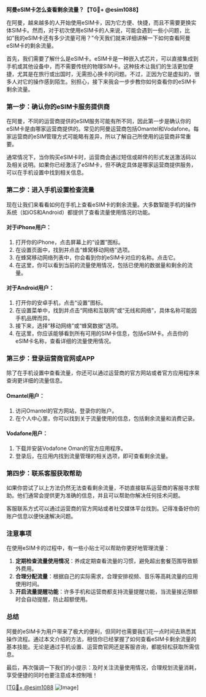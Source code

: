**阿曼eSIM卡怎么查看剩余流量？【TG💪+ @esim1088】**

在阿曼，越来越多的人开始使用eSIM卡，因为它方便、快捷，而且不需要更换实体SIM卡。然而，对于初次使用eSIM卡的人来说，可能会遇到一些小问题，比如“我的eSIM卡还有多少流量可用？”今天我们就来详细讲解一下如何查看阿曼eSIM卡的剩余流量。

首先，我们需要了解什么是eSIM卡。eSIM卡是一种嵌入式芯片，可以直接集成到手机或其他设备中，而不需要传统的物理SIM卡。这种技术让我们的生活更加便捷，尤其是在旅行或出国时，无需担心换卡的问题。不过，正因为它是虚拟的，很多人对它的操作感到陌生。别担心，接下来我会一步步教你如何查看你的eSIM卡剩余流量。

### **第一步：确认你的eSIM卡服务提供商**
在阿曼，不同的运营商提供的eSIM服务可能有所不同，因此第一步是确认你的eSIM卡是由哪家运营商提供的。常见的阿曼运营商包括Omantel和Vodafone。每家运营商的eSIM管理方式可能略有差异，所以了解自己所使用的运营商非常重要。

通常情况下，当你购买eSIM卡时，运营商会通过短信或邮件的形式发送激活码以及相关说明。如果你已经激活了eSIM卡，但不确定具体是哪家运营商提供服务，可以在手机设置中找到相关信息。

### **第二步：进入手机设置检查流量**
现在让我们来看看如何在手机上查看eSIM卡的剩余流量。大多数智能手机的操作系统（如iOS和Android）都提供了查看流量使用情况的功能。

#### **对于iPhone用户：**
1. 打开你的iPhone，点击屏幕上的“设置”图标。
2. 在设置页面中，找到并点击“蜂窝移动网络”选项。
3. 在蜂窝移动网络列表中，你会看到你的eSIM卡对应的名称。点击它。
4. 在这里，你可以看到当前的流量使用情况，包括已使用的数据量和剩余的流量。

#### **对于Android用户：**
1. 打开你的安卓手机，点击“设置”图标。
2. 在设置菜单中，找到并点击“网络和互联网”或“无线和网络”，具体名称可能因手机品牌而异。
3. 接下来，选择“移动网络”或“蜂窝数据”选项。
4. 在这里，你应该能够看到所有可用的SIM卡信息，包括eSIM卡。点击你的eSIM卡名称，查看详细的流量使用情况。

### **第三步：登录运营商官网或APP**
除了在手机设置中查看流量，你还可以通过运营商的官方网站或者官方应用程序来查询更详细的流量信息。

#### **Omantel用户：**
1. 访问Omantel的官方网站，登录你的账户。
2. 在个人中心里，你可以找到关于流量使用的信息，包括剩余流量和消费记录。

#### **Vodafone用户：**
1. 下载并安装Vodafone Oman的官方应用程序。
2. 登录后，在应用内找到流量管理的相关选项，即可查看剩余流量。

### **第四步：联系客服获取帮助**
如果你尝试了以上方法仍然无法查看剩余流量，不妨直接联系运营商的客服寻求帮助。他们通常会提供更为准确的信息，并且可以帮助你解决任何技术问题。

客服联系方式可以通过运营商的官方网站或者社交媒体平台找到。记得准备好你的账户信息以便快速解决问题。

### **注意事项**
在使用eSIM卡的过程中，有一些小贴士可以帮助你更好地管理流量：

1. **定期检查流量使用情况**：养成定期查看流量的习惯，避免超出套餐范围导致额外费用。
2. **合理分配流量**：根据自己的实际需求，合理安排视频、音乐等高耗流量的应用使用时间。
3. **开启流量提醒功能**：许多手机和运营商都支持流量提醒功能，当流量接近限额时会自动提醒，防止超额使用。

### **总结**
阿曼的eSIM卡为用户带来了极大的便利，但同时也需要我们花一点时间去熟悉其操作流程。通过本文介绍的方法，相信你已经掌握了如何查看eSIM卡剩余流量的基本技能。无论是通过手机设置、运营商官网还是客服咨询，都能轻松获取所需信息。

最后，再次强调一下我们的小提示：及时关注流量使用情况，合理规划流量消耗，享受便捷的同时也要注意成本控制哦！

[[TG💪+ @esim1088](https://t.me/s/esim1088) ![Image](https://i.postimg.cc/4NQfJmqS/Snipaste-2025-05-13-00-14-12.png)]